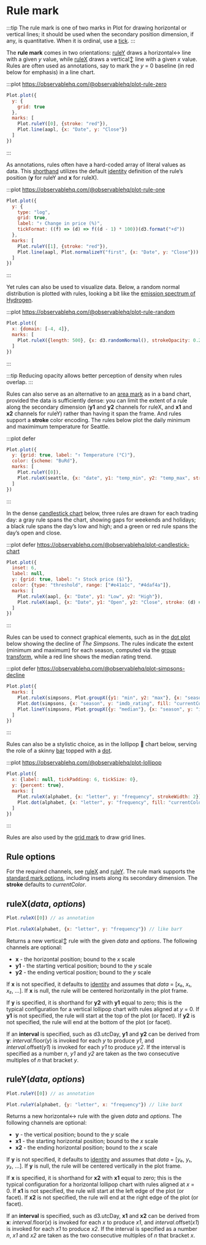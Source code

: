 <script setup>

import * as Plot from "@observablehq/plot";
import * as d3 from "d3";
import {shallowRef, onMounted} from "vue";
import aapl from "../data/aapl.ts";
import alphabet from "../data/alphabet.ts";

const seattle = shallowRef([]);
const simpsons = shallowRef(d3.cross(d3.range(1, 29), d3.range(1, 26), (x, y) => ({season: x, number_in_season: y})));

onMounted(() => {
  d3.csv("../data/seattle-weather.csv", d3.autoType).then((data) => (seattle.value = data));
  d3.csv("../data/simpsons.csv", d3.autoType).then((data) => (simpsons.value = data));
});

</script>

# Rule mark

:::tip
The rule mark is one of two marks in Plot for drawing horizontal or vertical lines; it should be used when the secondary position dimension, if any, is quantitative. When it is ordinal, use a [tick](./tick.md).
:::

The **rule mark** comes in two orientations: [ruleY](#ruley-data-options) draws a horizontal↔︎ line with a given *y* value, while [ruleX](#rulex-data-options) draws a vertical↕︎ line with a given *x* value. Rules are often used as annotations, say to mark the *y* = 0 baseline (in red below for emphasis) in a line chart.

:::plot https://observablehq.com/@observablehq/plot-rule-zero
```js
Plot.plot({
  y: {
    grid: true
  },
  marks: [
    Plot.ruleY([0], {stroke: "red"}),
    Plot.line(aapl, {x: "Date", y: "Close"})
  ]
})
```
:::

As annotations, rules often have a hard-coded array of literal values as data. This [shorthand](../features/shorthand.md) utilizes the default [identity](../features/transforms.md#identity) definition of the rule’s position (**y** for ruleY and **x** for ruleX).

:::plot https://observablehq.com/@observablehq/plot-rule-one
```js
Plot.plot({
  y: {
    type: "log",
    grid: true,
    label: "↑ Change in price (%)",
    tickFormat: ((f) => (d) => f((d - 1) * 100))(d3.format("+d"))
  },
  marks: [
    Plot.ruleY([1], {stroke: "red"}),
    Plot.line(aapl, Plot.normalizeY("first", {x: "Date", y: "Close"}))
  ]
})
```
:::

Yet rules can also be used to visualize data. Below, a random normal distribution is plotted with rules, looking a bit like the [emission spectrum of Hydrogen](https://en.wikipedia.org/wiki/Hydrogen_spectral_series).

:::plot https://observablehq.com/@observablehq/plot-rule-random
```js
Plot.plot({
  x: {domain: [-4, 4]},
  marks: [
    Plot.ruleX({length: 500}, {x: d3.randomNormal(), strokeOpacity: 0.2})
  ]
})
```
:::

:::tip
Reducing opacity allows better perception of density when rules overlap.
:::

Rules can also serve as an alternative to an [area mark](./area.md) as in a band chart, provided the data is sufficiently dense: you can limit the extent of a rule along the secondary dimension (**y1** and **y2** channels for ruleX, and **x1** and **x2** channels for ruleY) rather than having it span the frame. And rules support a **stroke** color encoding. The rules below plot the daily minimum and maximimum temperature for Seattle.

:::plot defer
```js
Plot.plot({
  y: {grid: true, label: "↑ Temperature (°C)"},
  color: {scheme: "BuRd"},
  marks: [
    Plot.ruleY([0]),
    Plot.ruleX(seattle, {x: "date", y1: "temp_min", y2: "temp_max", stroke: "temp_min"})
  ]
})
```
:::

In the dense [candlestick chart](https://observablehq.com/@observablehq/observable-plot-candlestick) below, three rules are drawn for each trading day: a gray rule spans the chart, showing gaps for weekends and holidays; a black rule spans the day’s low and high; and a green or red rule spans the day’s open and close.

:::plot defer https://observablehq.com/@observablehq/plot-candlestick-chart
```js
Plot.plot({
  inset: 6,
  label: null,
  y: {grid: true, label: "↑ Stock price ($)"},
  color: {type: "threshold", range: ["#e41a1c", "#4daf4a"]},
  marks: [
    Plot.ruleX(aapl, {x: "Date", y1: "Low", y2: "High"}),
    Plot.ruleX(aapl, {x: "Date", y1: "Open", y2: "Close", stroke: (d) => d.Close - d.Open, strokeWidth: 4})
  ]
})
```
:::

Rules can be used to connect graphical elements, such as in the [dot plot](./dot.md) below showing the decline of *The Simpsons*. The rules indicate the extent (minimum and maximum) for each season, computed via the [group transform](../transforms/group.md), while a red line shows the median rating trend.

:::plot defer https://observablehq.com/@observablehq/plot-simpsons-decline
```js
Plot.plot({
  marks: [
    Plot.ruleX(simpsons, Plot.groupX({y1: "min", y2: "max"}, {x: "season", y: "imdb_rating"})),
    Plot.dot(simpsons, {x: "season", y: "imdb_rating", fill: "currentColor", stroke: "var(--vp-c-bg)"}),
    Plot.lineY(simpsons, Plot.groupX({y: "median"}, {x: "season", y: "imdb_rating", stroke: "red"}))
  ]
})
```
:::

Rules can also be a stylistic choice, as in the lollipop 🍭 chart below, serving the role of a skinny [bar](./bar.md) topped with a [dot](./dot.md).

:::plot https://observablehq.com/@observablehq/plot-lollipop
```js
Plot.plot({
  x: {label: null, tickPadding: 6, tickSize: 0},
  y: {percent: true},
  marks: [
    Plot.ruleX(alphabet, {x: "letter", y: "frequency", strokeWidth: 2}),
    Plot.dot(alphabet, {x: "letter", y: "frequency", fill: "currentColor", r: 4})
  ]
})
```
:::

Rules are also used by the [grid mark](./grid) to draw grid lines.

## Rule options

For the required channels, see [ruleX](#rulex-data-options) and [ruleY](#ruley-data-options). The rule mark supports the [standard mark options](../features/marks.md#mark-options), including insets along its secondary dimension. The **stroke** defaults to *currentColor*.

## ruleX(*data*, *options*)

```js
Plot.ruleX([0]) // as annotation
```
```js
Plot.ruleX(alphabet, {x: "letter", y: "frequency"}) // like barY
```

Returns a new vertical↕︎ rule with the given *data* and *options*. The following channels are optional:

* **x** - the horizontal position; bound to the *x* scale
* **y1** - the starting vertical position; bound to the *y* scale
* **y2** - the ending vertical position; bound to the *y* scale

If **x** is not specified, it defaults to [identity](../features/transforms.md#identity) and assumes that *data* = [*x₀*, *x₁*, *x₂*, …]. If **x** is null, the rule will be centered horizontally in the plot frame.

If **y** is specified, it is shorthand for **y2** with **y1** equal to zero; this is the typical configuration for a vertical lollipop chart with rules aligned at *y* = 0. If **y1** is not specified, the rule will start at the top of the plot (or facet). If **y2** is not specified, the rule will end at the bottom of the plot (or facet).

If an **interval** is specified, such as d3.utcDay, **y1** and **y2** can be derived from **y**: *interval*.floor(*y*) is invoked for each *y* to produce *y1*, and *interval*.offset(*y1*) is invoked for each *y1* to produce *y2*. If the interval is specified as a number *n*, *y1* and *y2* are taken as the two consecutive multiples of *n* that bracket *y*.

## ruleY(*data*, *options*)

```js
Plot.ruleY([0]) // as annotation
```
```js
Plot.ruleY(alphabet, {y: "letter", x: "frequency"}) // like barX
```

Returns a new horizontal↔︎ rule with the given *data* and *options*. The following channels are optional:

* **y** - the vertical position; bound to the *y* scale
* **x1** - the starting horizontal position; bound to the *x* scale
* **x2** - the ending horizontal position; bound to the *x* scale

If **y** is not specified, it defaults to [identity](../features/transforms.md#identity) and assumes that *data* = [*y₀*, *y₁*, *y₂*, …]. If **y** is null, the rule will be centered vertically in the plot frame.

If **x** is specified, it is shorthand for **x2** with **x1** equal to zero; this is the typical configuration for a horizontal lollipop chart with rules aligned at *x* = 0. If **x1** is not specified, the rule will start at the left edge of the plot (or facet). If **x2** is not specified, the rule will end at the right edge of the plot (or facet).

If an **interval** is specified, such as d3.utcDay, **x1** and **x2** can be derived from **x**: *interval*.floor(*x*) is invoked for each *x* to produce *x1*, and *interval*.offset(*x1*) is invoked for each *x1* to produce *x2*. If the interval is specified as a number *n*, *x1* and *x2* are taken as the two consecutive multiples of *n* that bracket *x*.
